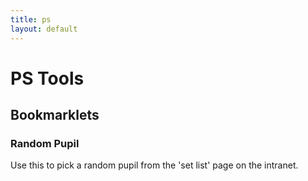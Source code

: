 ```yaml
---
title: ps
layout: default
---
```

# PS Tools

## Bookmarklets

### Random Pupil

Use this to pick a random pupil from the 'set list' page on the intranet.


